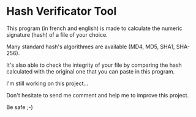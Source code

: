 # Hash Verificator Tool
This program (in french and english) is made to calculate the numeric signature (hash) of a file of your choice.

Many standard hash's algorithmes are available (MD4, MD5, SHA1, SHA-256).

It's also able to check the integrity of your file by comparing the hash calculated with the original one that you can paste in this program.

I'm still working on this project...

Don't hesitate to send me comment and help me to improve this project. 

Be safe ;-)
